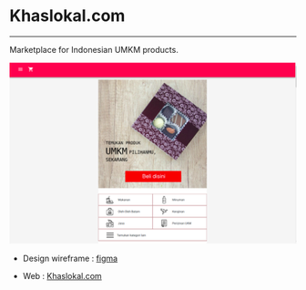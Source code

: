 # Khaslokal.com

---

 Marketplace for Indonesian UMKM products.

![The Web App](/src/Khaslokal.png)


- Design wireframe : [figma](https://www.figma.com/file/Rzo9EpaP9tMWdMlHQS2TvFTy/Impact-Byte-Drogon-Final-Project-KhasLokal?node-id=0%3A1)

- Web : [Khaslokal.com](khaslokal.com)